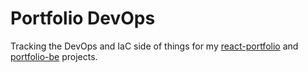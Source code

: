 # Portfolio DevOps

Tracking the DevOps and IaC side of things for my [react-portfolio](https://github.com/aburke15/react-portfolio) and [portfolio-be](https://github.com/aburke15/portfolio-be) projects.